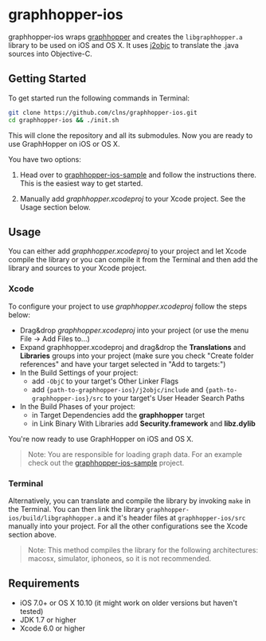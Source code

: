 graphhopper-ios
===============

graphhopper-ios wraps [graphhopper](https://github.com/graphhopper/graphhopper/) 
and creates the `libgraphhopper.a` library to be used on iOS and OS X. 
It uses [j2objc](https://github.com/google/j2objc) to translate the .java sources 
into Objective-C.

## Getting Started

To get started run the following commands in Terminal:

```sh
git clone https://github.com/clns/graphhopper-ios.git
cd graphhopper-ios && ./init.sh
```

This will clone the repository and all its submodules. Now you are ready 
to use GraphHopper on iOS or OS X.

You have two options:

1. Head over to [graphhopper-ios-sample](https://github.com/clns/graphhopper-ios/tree/master/graphhopper-ios-sample) 
and follow the instructions there. This is the easiest way to get started.

2. Manually add *graphhopper.xcodeproj* to your Xcode project. See the Usage section below.

## Usage

You can either add *graphhopper.xcodeproj* to your project and let Xcode compile the library 
or you can compile it from the Terminal and then add the library and sources
to your Xcode project.

### Xcode

To configure your project to use *graphhopper.xcodeproj* follow the steps below:

- Drag&drop *graphhopper.xcodeproj* into your project (or use the menu File -> Add Files to...)
- Expand graphhopper.xcodeproj and drag&drop the **Translations** and **Libraries** 
groups into your project (make sure you check "Create folder references" and have 
your target selected in "Add to targets:")
- In the Build Settings of your project:
    - add `-ObjC` to your target's Other Linker Flags
    - add `{path-to-graphhopper-ios}/j2objc/include` and `{path-to-graphhopper-ios}/src` 
    to your target's User Header Search Paths
- In the Build Phases of your project:
    - in Target Dependencies add the **graphhopper** target
    - in Link Binary With Libraries add **Security.framework** and **libz.dylib**

You're now ready to use GraphHopper on iOS and OS X.

> Note: You are responsible for loading graph data. For an example check out 
the [graphhopper-ios-sample](https://github.com/clns/graphhopper-ios/tree/master/graphhopper-ios-sample) project.

### Terminal

Alternatively, you can translate and compile the library by invoking `make` 
in the Terminal. You can then link the library 
`graphhopper-ios/build/libgraphhopper.a` and it's header files at `graphhopper-ios/src` 
manually into your project. For all the other configurations see the Xcode section above.

> Note: This method compiles the library for the following architectures: 
macosx, simulator, iphoneos, so it is not recommended.

## Requirements

* iOS 7.0+ or OS X 10.10 (it might work on older versions but haven't tested)
* JDK 1.7 or higher
* Xcode 6.0 or higher
